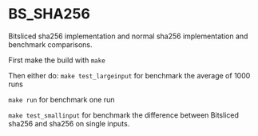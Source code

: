 # BS_SHA256
Bitsliced sha256 implementation and normal sha256 implementation and benchmark comparisons.

First make the build with ```make```

Then either do:
```make test_largeinput``` for benchmark the average of 1000 runs

```make run``` for benchmark one run

```make test_smallinput``` for benchmark the difference between Bitsliced sha256 and sha256 on single inputs.
